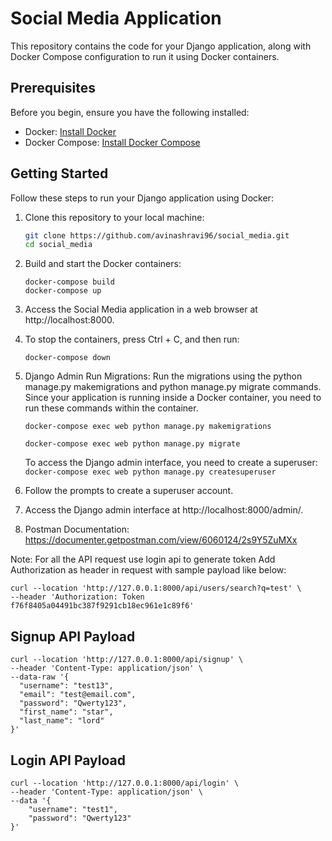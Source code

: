 # Social Media Application

This repository contains the code for your Django application, along with Docker Compose configuration to run it using Docker containers.

## Prerequisites

Before you begin, ensure you have the following installed:

- Docker: [Install Docker](https://docs.docker.com/get-docker/)
- Docker Compose: [Install Docker Compose](https://docs.docker.com/compose/install/)

## Getting Started

Follow these steps to run your Django application using Docker:

1. Clone this repository to your local machine:

   ```bash
   git clone https://github.com/avinashravi96/social_media.git
   cd social_media
2. Build and start the Docker containers:
    ```
    docker-compose build
    docker-compose up
    ```
3. Access the Social Media application in a web browser at http://localhost:8000.

4. To stop the containers, press Ctrl + C, and then run:
    ```
    docker-compose down
    ```
5. Django Admin
    Run Migrations: 
    Run the migrations using the python manage.py makemigrations and python manage.py migrate commands. Since your application is running inside a Docker container, you need to run these commands within the container.
    ```
    docker-compose exec web python manage.py makemigrations

    docker-compose exec web python manage.py migrate

    ```

    To access the Django admin interface, you need to create a superuser:
        ```
        docker-compose exec web python manage.py createsuperuser
        ```
6. Follow the prompts to create a superuser account.

7. Access the Django admin interface at http://localhost:8000/admin/.

8. Postman Documentation:
    https://documenter.getpostman.com/view/6060124/2s9Y5ZuMXx

Note: For all the API request use login api to generate token
Add Authorization as header in request with sample payload like below:
```
curl --location 'http://127.0.0.1:8000/api/users/search?q=test' \
--header 'Authorization: Token f76f8405a04491bc387f9291cb18ec961e1c89f6'
```
## Signup API Payload
```
curl --location 'http://127.0.0.1:8000/api/signup' \
--header 'Content-Type: application/json' \
--data-raw '{
  "username": "test13",
  "email": "test@email.com",
  "password": "Qwerty123",
  "first_name": "star",
  "last_name": "lord"
}'
```

## Login API Payload
```
curl --location 'http://127.0.0.1:8000/api/login' \
--header 'Content-Type: application/json' \
--data '{
    "username": "test1",
    "password": "Qwerty123"
}'
```

